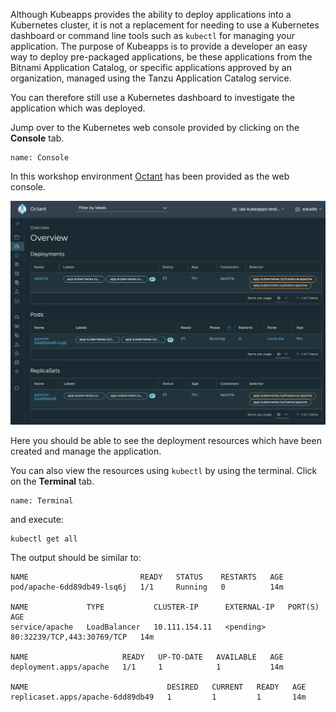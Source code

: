 Although Kubeapps provides the ability to deploy applications into a Kubernetes cluster, it is not a replacement for needing to use a Kubernetes dashboard or command line tools such as `kubectl` for managing your application. The purpose of Kubeapps is to provide a developer an easy way to deploy pre-packaged applications, be these applications from the Bitnami Application Catalog, or specific applications approved by an organization, managed using the Tanzu Application Catalog service.

You can therefore still use a Kubernetes dashboard to investigate the application which was deployed.

Jump over to the Kubernetes web console provided by clicking on the **Console** tab.

```dashboard:open-dashboard
name: Console
```

In this workshop environment [Octant](https://octant.dev/) has been provided as the web console.

![](octant-kubernetes-console.png)

Here you should be able to see the deployment resources which have been created and manage the application.

You can also view the resources using `kubectl` by using the terminal. Click on the **Terminal** tab.

```dashboard:open-dashboard
name: Terminal
```

and execute:

```execute
kubectl get all
```

The output should be similar to:

```
NAME                         READY   STATUS    RESTARTS   AGE
pod/apache-6dd89db49-lsq6j   1/1     Running   0          14m

NAME             TYPE           CLUSTER-IP      EXTERNAL-IP   PORT(S)                      AGE
service/apache   LoadBalancer   10.111.154.11   <pending>     80:32239/TCP,443:30769/TCP   14m

NAME                     READY   UP-TO-DATE   AVAILABLE   AGE
deployment.apps/apache   1/1     1            1           14m

NAME                               DESIRED   CURRENT   READY   AGE
replicaset.apps/apache-6dd89db49   1         1         1       14m
```
